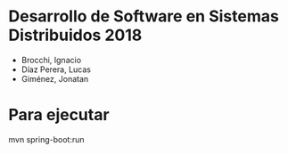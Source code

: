 # Desarrollo de Software en Sistemas Distribuidos 2018

* Brocchi, Ignacio
* Díaz Perera, Lucas
* Giménez, Jonatan


# Para ejecutar
 
mvn spring-boot:run
